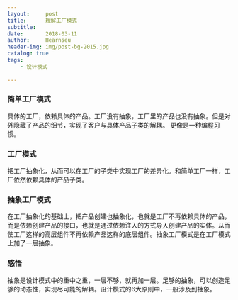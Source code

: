 ```yaml
---
layout:     post                   
title:      理解工厂模式             
subtitle:    
date:       2018-03-11             
author:     Hearnseu                      
header-img: img/post-bg-2015.jpg    
catalog: true                       
tags:                              
    - 设计模式
     
---
```


### 简单工厂模式
具体的工厂，依赖具体的产品。工厂没有抽象，工厂里的产品也没有抽象。但是对外隐藏了产品的细节，实现了客户与具体产品子类的解耦。
更像是一种编程习惯。

### 工厂模式
把工厂抽象化，从而可以在工厂的子类中实现工厂的差异化。和简单工厂一样，工厂依然依赖具体的产品子类。

### 抽象工厂模式
在工厂抽象化的基础上，把产品创建也抽象化，也就是工厂不再依赖具体的产品，而是依赖创建产品的接口，也就是通过依赖注入的方式导入创建产品的实体。从而使工厂这样的高层组件不再依赖产品这样的底层组件。抽象工厂模式是在工厂模式上加了一层抽象。

### 感悟
抽象是设计模式中的重中之重，一层不够，就再加一层。足够的抽象，可以创造足够的动态性，实现尽可能的解耦。设计模式的6大原则中，一般涉及到抽象。





